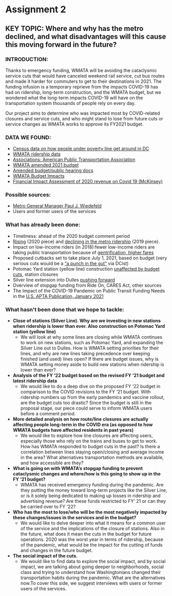 # Assignment 2
## KEY TOPIC: Where and why has the metro declined, and what disadvantages will this cause this moving forward in the future?
### INTRODUCTION:
Thanks to emergency funding, WMATA will be avoiding the cataclysmic service cuts that would have canceled weekend rail service, cut bus routes and made it harder for commuters to get to their destinations in 2021. The funding infusion is a temporary reprieve from the impacts COVID-19 has had on ridership, long-term construction, and the WMATA budget, but we wondered what the long-term impacts COVID-19 will have on the transportation system thousands of people rely on every day. 

Our project aims to determine who was impacted most by COVID-related closures and service cuts, and who might stand to lose from future cuts or service changes as WMATA works to approve its FY2021 budget.  

### DATA WE FOUND:
- [Census data on how people under poverty line get around in DC](https://data.census.gov/cedsci/table?q=ACSDT5Y2017.B08122&g=0500000US11001&tid=ACSDT5Y2017.B08122)
- [WMATA ridership data](https://www.wmata.com/initiatives/ridership-portal/)
- [Associations: American Public Transportation Association](https://www.apta.com/research-technical-resources/research-reports/)
- [WMATA amended 2021 budget](https://www.wmata.com/about/records/public_docs/upload/FY2021-Approved-Budget_Final-2.pdf)
- [Amended budget/public hearing docs](https://www.wmata.com/about/board/meetings/board-pdfs/upload/3A-FY2021-Budget-Revision-signed-memo.pdf)
- [WMATA Budget Impacts](https://www.wmata.com/initiatives/budget/)
- [Financial Impact Assessment of 2020 revenue on Covid 19 (McKinsey)](https://new.mta.info/document/16951)

### Possible sources:
- [Metro General Manager Paul J. Wiedefeld](https://www.wmata.com/about/leadership/)
- Users and former users of the services

### What has already been done: 
- Timeliness: ahead of the 2020 budget comment period
- [Rising](https://www.washingtonpost.com/transportation/2020/01/15/metro-ridership-continues-rise-statistics-show/) (2020 piece) and [declining in the metro ridership](https://ggwash.org/view/71457/visualizing-metro-wmata-ridership-decline-in-five-graphs) (2019 piece).
- Impact on low-income riders (in 2018):fewer low-income riders are taking public transportation because of [gentrification, higher fares](https://www.washingtonpost.com/express/2018/12/19/new-survey-shows-decline-number-low-income-workers-who-ride-metro/) 
- Proposed cutbacks set to take place July 1, 2021, based on budget (very serious cuts would be a [“a punch in the gut”](https://dcist.com/story/20/12/01/wmata-budget-cuts-impact-dc-region/) via DCist)
- Potomac Yard station (yellow line) construction [unaffected by budget cuts](https://www.alxnow.com/2021/01/27/despite-covid-19-contractor-impacts-potomac-yard-metro-station-on-track-for-spring-2022-opening/), station closures
- Silver line extension into Dulles [pushing forward](https://www.bizjournals.com/washington/news/2021/01/26/silver-line-opening.html)
- Overview of stopgap funding from Ride On, CARES Act, other sources
- The Impact of the COVID-19 Pandemic on Public Transit Funding Needs in the [U.S. APTA Publication, January 2021](https://www.apta.com/research-technical-resources/research-reports/the-impact-of-the-covid-19-pandemic-on-public-transit-funding-needs-in-the-u-s/)

### What hasn't been done that we hope to tackle:
- **Close of stations (Silver Line). Why are we investing in new stations when ridership is lower than ever. Also construction on Potomac Yard station (yellow line)**
  - We will look at why some lines are closing while WMATA continues to work on new stations, such as Potomac Yard, and expanding the Silver Line out to Dulles. How is WMATA setting priorities for their lines, and why are new lines taking precedence over keeping finished (and used) lines open? If there are budget issues, why is WMATA setting money aside to build new stations when ridership is lower than ever?
- **Analysis of the FY ‘22 budget based on the revised FY ‘21 budget and latest ridership data**
  - We would like to do a deep dive on the proposed FY ‘22 budget in comparison to the COVID revisions to the FY ‘21 budget. With ridership numbers up from the early pandemics and vaccine rollout, are the budget cuts too drastic? Since the budget is still in the proposal stage, our piece could serve to inform WMATA users before a comment period.
- **More detailed analysis on how route/line closures are actually affecting people long-term in the COVID era (as opposed to how WMATA budgets have affected residents in past years)**
  - We would like to explore how line closures are affecting users, especially those who rely on the trains and buses to get to work. How has WMATA responded to budget cuts in the past? Is there a correlation between lines staying open/closing and average income in the area? What alternatives transportation methods are available, and how accessible are they?
- **What is going on with WMATA’s stopgap funding to prevent cataclysmic changes and where/how is this going to show up in the FY ‘21 budget?**
  - WMATA has received emergency funding during the pandemic. Are they putting the money toward long-term projects like the Silver Line, or is it solely being dedicated to making up losses in ridership and advertising revenue? Are these funds restricted to FY’ 21 or can they be carried over to FY ‘22?
- **Who has the most to lose/who will be the most negatively impacted by these changes/issues in the services and in the budget?**
  - We would like to delve deeper into what it means for a common user of the service and the implications of the closure of stations. Also in the future, what does it mean the cuts in the budget for future operations. 2020 was the worst year in terms of ridership, because of the pandemic, what would be the impact for the cutting of funds and changes in the future budget. 
- **The social impact of the cuts.**
  - We would like to find data to explore the social impact, and by social impact, we are talking about going deeper to neighborhoods, social class and trying to understand how Washingtonians changed their transportation habits during the pandemic. What are the alternatives now.To cover this side, we suggest interviews with users or former users of the services. 
